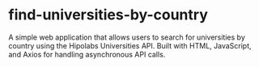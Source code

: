 # find-universities-by-country

A simple web application that allows users to search for universities by country using the Hipolabs Universities API. Built with HTML, JavaScript, and Axios for handling asynchronous API calls.
